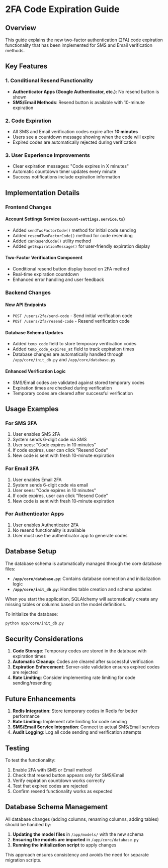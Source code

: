 # 2FA Code Expiration Guide

## Overview
This guide explains the new two-factor authentication (2FA) code expiration functionality that has been implemented for SMS and Email verification methods.

## Key Features

### 1. Conditional Resend Functionality
- **Authenticator Apps (Google Authenticator, etc.)**: No resend button is shown
- **SMS/Email Methods**: Resend button is available with 10-minute expiration

### 2. Code Expiration
- All SMS and Email verification codes expire after **10 minutes**
- Users see a countdown message showing when the code will expire
- Expired codes are automatically rejected during verification

### 3. User Experience Improvements
- Clear expiration messages: "Code expires in X minutes"
- Automatic countdown timer updates every minute
- Success notifications include expiration information

## Implementation Details

### Frontend Changes

#### Account Settings Service (`account-settings.service.ts`)
- Added `sendTwoFactorCode()` method for initial code sending
- Added `resendTwoFactorCode()` method for code resending
- Added `canResendCode()` utility method
- Added `getExpirationMessage()` for user-friendly expiration display

#### Two-Factor Verification Component
- Conditional resend button display based on 2FA method
- Real-time expiration countdown
- Enhanced error handling and user feedback

### Backend Changes

#### New API Endpoints
- `POST /users/2fa/send-code` - Send initial verification code
- `POST /users/2fa/resend-code` - Resend verification code

#### Database Schema Updates
- Added `temp_code` field to store temporary verification codes
- Added `temp_code_expires_at` field to track expiration times
- Database changes are automatically handled through `/app/core/init_db.py` and `/app/core/database.py`

#### Enhanced Verification Logic
- SMS/Email codes are validated against stored temporary codes
- Expiration times are checked during verification
- Temporary codes are cleared after successful verification

## Usage Examples

### For SMS 2FA
1. User enables SMS 2FA
2. System sends 6-digit code via SMS
3. User sees: "Code expires in 10 minutes"
4. If code expires, user can click "Resend Code"
5. New code is sent with fresh 10-minute expiration

### For Email 2FA
1. User enables Email 2FA
2. System sends 6-digit code via email
3. User sees: "Code expires in 10 minutes"
4. If code expires, user can click "Resend Code"
5. New code is sent with fresh 10-minute expiration

### For Authenticator Apps
1. User enables Authenticator 2FA
2. No resend functionality is available
3. User must use the authenticator app to generate codes

## Database Setup

The database schema is automatically managed through the core database files:

- **`/app/core/database.py`**: Contains database connection and initialization logic
- **`/app/core/init_db.py`**: Handles table creation and schema updates

When you start the application, SQLAlchemy will automatically create any missing tables or columns based on the model definitions.

To initialize the database:

```bash
python app/core/init_db.py
```

## Security Considerations

1. **Code Storage**: Temporary codes are stored in the database with expiration times
2. **Automatic Cleanup**: Codes are cleared after successful verification
3. **Expiration Enforcement**: Server-side validation ensures expired codes are rejected
4. **Rate Limiting**: Consider implementing rate limiting for code sending/resending

## Future Enhancements

1. **Redis Integration**: Store temporary codes in Redis for better performance
2. **Rate Limiting**: Implement rate limiting for code sending
3. **SMS/Email Service Integration**: Connect to actual SMS/Email services
4. **Audit Logging**: Log all code sending and verification attempts

## Testing

To test the functionality:

1. Enable 2FA with SMS or Email method
2. Check that resend button appears only for SMS/Email
3. Verify expiration countdown works correctly
4. Test that expired codes are rejected
5. Confirm resend functionality works as expected

## Database Schema Management

All database changes (adding columns, renaming columns, adding tables) should be handled by:

1. **Updating the model files** in `/app/models/` with the new schema
2. **Ensuring the models are imported** in `/app/core/database.py`
3. **Running the initialization script** to apply changes

This approach ensures consistency and avoids the need for separate migration scripts. 